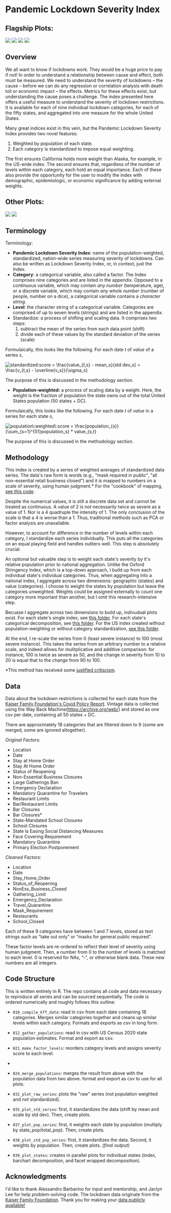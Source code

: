 # Pandemic Lockdown Severity Index

## Flagship Plots:
![](Results/plots/national_index_pop_std.png)
![](Results/plots/national_decomp_facet_pop_std.png)
![](Results/plots/states_index_pop_std_free.png)
![](Results/plots/states_index_pop_std_fixed.png)

## Overview
We all want to know if lockdowns work. They would be a huge price to pay if not! In order to understand a relationship between cause and effect, both must be measured. We need to understand the severity of lockdowns – the cause – before we can do any regression or correlation analysis with death toll or economic impact – the effects. Metrics for these effects exist, but understanding the cause poses a challenge. The index presented here offers a useful measure to understand the severity of lockdown restrictions. It is available for each of nine individual lockdown categories, for each of the fifty states, and aggregated into one measure for the whole United States. 

Many great indices exist in this vein, but the Pandemic Lockdown Severity Index provides two novel features:
1)	Weighted by population of each state.
2)	Each category is standardized to impose equal weighting.

The first ensures California holds more weight than Alaska, for example, in the US-wide index. The second ensures that, regardless of the number of levels within each category, each hold an equal importance. Each of these also provide the opportunity for the user to modify the index with demographic, epidemiologic, or economic significance by adding external weights. 

## Other Plots:
![](Results/plots/unused_intermediates/national_decomp_bar_pop_std.png)
![](Results/plots/state_index/pop_std_TX.png)

## Terminology
Terminology:
-	**Pandemic Lockdown Severity Index**: name of the population-weighted, standardized, nation-wide series measuring severity of lockdowns. Can also be written as Lockdown Severity Index, or, in context, just the Index.
-	**Category**: a categorical variable, also called a factor. The Index comprises nine categories and are listed in the appendix. Opposed to a continuous variable, which may contain *any number* (temperature, age), or a discrete variable, which may contain *any whole number* (number of people, number on a dice), a categorical variable contains a *character string*.
-	**Level**: the character string of a categorical variable. Categories are comprised of up to seven levels (strings) and are listed in the appendix. 
- 	Standardize: a process of shifting and scaling data. It comprises two steps:
	1) subtract the mean of the series from each data point (shift)
	2) divide each of these values by the standard deviation of the series (scale)

Formulaically, this looks like the following. For each date *t* of *value* of a series *s*, 


![standardized\:score = \frac{value_{t,s} - mean_s}{std dev_s} = \frac{v_{t,s} - \overline{v_s}}{\sigma_s}](https://latex.codecogs.com/gif.latex?standardized\:score&space;=&space;\frac{value_{t,s}&space;-&space;mean_s}{std&space;dev_s}&space;=&space;\frac{v_{t,s}&space;-&space;\overline{v_s}}{\sigma_s})

    
The purpose of this is discussed in the methodology section.


- **Population-weighted:** a process of scaling data by a weight. Here, the weight is the fraction of population the state owns out of the total United States population (50 states + DC). 

Formulaically, this looks like the following. For each date *t* of *value* in a series for each state *s*, 
    

<img src="https://latex.codecogs.com/gif.latex?population\:weighted\:score&space;=&space;\frac{population_{s}}{\sum_{s=1}^{51}population_s}&space;*&space;value_{s,t}" title="population\:weighted\:score = \frac{population_{s}}{\sum_{s=1}^{51}population_s} * value_{s,t}" />
    
The purpose of this is discussed in the methodology section. 

## Methodology
This index is created by a series of weighted averages of standardized data series. The data's raw form is words (e.g., "mask required in public", "all non-essential retail business closed") and it is mapped to numbers on a scale of severity, using human judgment.\* For the "cookbook" of mapping, [see this code](https://github.com/michaelboerman/lockdown_severity_index/blob/main/Code/data_prep_code/021_make_factor_levels.R#L39). 

Despite the numerical values, it is still a discrete data set and cannot be treated as continuous. A value of 2 is not necessarily twice as severe as a value of 1. Nor is a 4 quadruple the intensity of 1. The only conclusion of the scale is that a 4 is worse than a 1. Thus, traditional methods such as PCA or factor analysis are unavailable. 

However, to account for difference in the number of levels within each category, I standardize each series individually. This puts all the categories on an equal playing field and handles outliers well. This step is absolutely crucial.

An optional but valuable step is to weight each state's severity by it's relative population prior to national aggregation. Unlike the Oxford Stringency Index, which is a top-down approach, I build up from each individual state's individual categories. Thus, when aggregating into a national index, I aggregate across two dimensions: geographic (states) and value (categories). I choose to weight the states by population but leave the categories unweighted. Weights could be assigned externally to count one category more important than another, but I omit this research-intensive step.

Becuase I aggregate across two dimensions to build up, indivudual plots exist. For each state's single index, see [this folder](https://github.com/michaelboerman/lockdown_severity_index/tree/main/Results/plots/state_index). For each state's categorical decomposition, see [this folder](https://github.com/michaelboerman/lockdown_severity_index/tree/main/Results/plots/state_categories). For the US index created without population-weighting or without category standardization, [see this folder](https://github.com/michaelboerman/lockdown_severity_index/tree/main/Results/plots/unused_intermediates).

At the end, I re-scale the series from 0 (least severe instance) to 100 (most severe instance). This takes the series from an arbitrary number to a relative scale, and indeed allows for mulitplicative and additive comparison: for instance, 100 is twice as severe as 50, and the change in severity from 10 to 20 is equal that to the change from 90 to 100. 


\*This method has received some [justified critiscism](https://www.aier.org/article/oxfords-stringency-index-is-falling-apart/).


## Data
Data about the lockdown restrictions is collected for each state from the [Kaiser Family Foundation's Covid Policy Report](/https://www.kff.org/report-section/state-covid-19-data-and-policy-actions-policy-actions/). Vintage data is collected using the Way Back Machine(https://archive.org/web/) and stored as one csv per date, containing all 50 states + DC. 

There are approximately 18 categories that are filtered down to 9 (some are merged, some are ignored altogether). 

*Original Factors:*
- Location     
- Date   
- Stay at Home Order  
- Stay At Home Order 
- Status of Reopening                       
- Non-Essential Business Closures
- Large Gatherings Ban   
- Emergency Declaration 
- Mandatory Quarantine for Travelers             
- Restaurant Limits 
- Bar/Restaurant Limits                
- Bar Closures                                  
- Bar Closures*
- State-Mandated School Closures            
- School Closures
- State Is Easing Social Distancing Measures                        
- Face Covering Requirement 
- Mandatory Quarantine
- Primary Election Postponement            

*Cleaned Factors:*
- Location           
- Date       
- Stay_Home_Order     
- Status_of_Reopening   
- NonEss_Business_Closed
- Gathering_Limit 
- Emergency_Declaration 
- Travel_Quarantine     
- Mask_Requirement     
- Restaurants         
- School_Closed
   

Each of these 9 categories have between 1 and 7 levels, stored as text strings such as “take out only” or “masks for general public required”. 

These factor levels are re-ordered to reflect their level of severity using human judgment. Then, a number from 0 to the number of levels is matched to each level. 0 is reserved for NAs, “-“, or otherwise blank data. These new numbers are all integers. 


## Code Structure
This is written entirely in R. The repo contains all code and data necessary to reproduce all series and can be sourced sequentially. 
The code is ordered numerically and roughly follows this outline:

- `010_compile_kff_data`: read in csv from each date containing 18 categories. Merges similar categories together and cleans up similar levels within each category. Formats and exports as csv in long form.

- `012_gather_populations`: read in csv with US Census 2020 state population estimates. Format and export as csv.

- `021_make_factor_levels`: reorders category levels and assigns severity score to each level.
- 
- `024_merge_populations`: merges the result from above with the population data from two above. format and export as csv to use for all plots.

- `032_plot_raw_series`: plots the "raw" series (not population weighted and not standardized). 

- `035_plot_std_series`: first, it standardizes the data (shift by mean and scale by std dev). Then, create plots.

- `037_plot_pop_series`: first, it weights each state by population (multiply by state_pop/total_pop). Then, create plots.

- `038_plot_std_pop_series`: first, it standardizes the data. Second, it weights by population. Then, create plots. *(final output)*

- `039_plot_states`: creates in parallel plots for individual states (index, barchart decomposition, and facet wrapped decomposition). 


## Acknowledgments 
I'd like to thank Alessandro Barbarino for input and mentorship, and Jaclyn Lee for help problem-solving code.
The lockdown data originate from the [Kaiser Family Foundation](https://www.kff.org/report-section/state-covid-19-data-and-policy-actions-policy-actions/). Thank you for making your [data publicly available!](https://github.com/KFFData/COVID-19-Data/tree/kff_master/State%20Policy%20Actions/State%20Social%20Distancing%20Actions)


